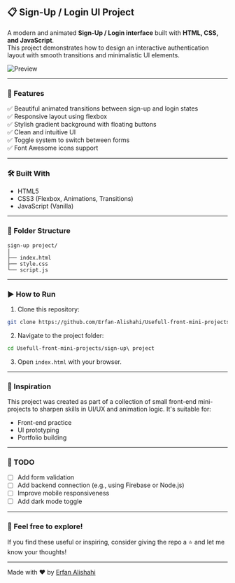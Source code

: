 ## 📋 Sign-Up / Login UI Project

A modern and animated **Sign-Up / Login interface** built with **HTML, CSS, and JavaScript**.  
This project demonstrates how to design an interactive authentication layout with smooth transitions and minimalistic UI elements.

![Preview](/assets/Screencast.gif)

---

### 🔧 Features

✅ Beautiful animated transitions between sign-up and login states  
✅ Responsive layout using flexbox  
✅ Stylish gradient background with floating buttons  
✅ Clean and intuitive UI  
✅ Toggle system to switch between forms  
✅ Font Awesome icons support

---

### 🛠️ Built With

- HTML5  
- CSS3 (Flexbox, Animations, Transitions)  
- JavaScript (Vanilla)

---

### 📂 Folder Structure

```
sign-up project/
│
├── index.html
├── style.css
└── script.js
```

---

### ▶️ How to Run

1. Clone this repository:
```bash
git clone https://github.com/Erfan-Alishahi/Usefull-front-mini-projects.git
```

2. Navigate to the project folder:
```bash
cd Usefull-front-mini-projects/sign-up\ project
```

3. Open `index.html` with your browser.

---

### 🧠 Inspiration

This project was created as part of a collection of small front-end mini-projects to sharpen skills in UI/UX and animation logic. It's suitable for:
- Front-end practice
- UI prototyping
- Portfolio building

---

### 📌 TODO

- [ ] Add form validation
- [ ] Add backend connection (e.g., using Firebase or Node.js)
- [ ] Improve mobile responsiveness
- [ ] Add dark mode toggle

---

### 🌟 Feel free to explore!

If you find these useful or inspiring, consider giving the repo a ⭐ and let me know your thoughts!

---

Made with ❤️ by [Erfan Alishahi](https://github.com/Erfan-Alishahi)
